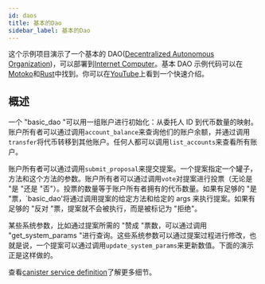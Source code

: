 ```yaml
---
id: daos
title: 基本的Dao
sidebar_label: 基本的Dao
---
```


这个示例项目演示了一个基本的 DAO([Decentralized Autonomous Organization](https://en.wikipedia.org/wiki/Decentralized_autonomous_organization))，可以部署到[Internet Computer](https://github.com/dfinity/ic)。基本 DAO 示例代码可以在[Motoko](https://github.com/dfinity/examples/tree/master/motoko/basic_dao)和[Rust](https://github.com/dfinity/examples/tree/master/rust/basic_dao)中找到。你可以在[YouTube](https://youtu.be/3IcYlieA-EE)上看到一个快速介绍。

## 概述

一个 "basic_dao "可以用一组账户进行初始化：从委托人 ID 到代币数量的映射。账户所有者可以通过调用`account_balance`来查询他们的账户余额，并通过调用`transfer`将代币转移到其他账户。任何人都可以调用`list_accounts`来查看所有账户。

账户所有者可以通过调用`submit_proposal`来提交提案。一个提案指定一个罐子，方法和这个方法的参数。账户所有者可以通过调用`vote`对提案进行投票（无论是 "是 "还是 "否"）。投票的数量等于账户所有者拥有的代币数量。如果有足够的 "是 "票，`basic_dao'将通过调用提案的给定方法和给定的 args 来执行提案。如果有足够的 "反对 "票，提案就不会被执行，而是被标记为 "拒绝"。

某些系统参数，比如通过提案所需的 "赞成 "票数，可以通过调用 "get_system_params "进行查询。这些系统参数可以通过提案过程进行修改，也就是说，一个提案可以通过调用`update_system_params`来更新数值。下面的演示正是这样做的。

查看[canister service definition](https://github.com/dfinity/examples/blob/master/rust/basic_dao/src/basic_dao/src/basic_dao.did)了解更多细节。
